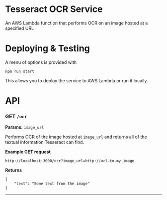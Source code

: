 # Tesseract OCR Service
An AWS Lambda function that performs OCR on an image hosted at a specified URL

# Deploying & Testing
A menu of options is provided with
```
npm run start
```
This allows you to deploy the service to AWS Lambda or run it locally.

# API

### GET `/ocr`
**Params:** `image_url`

Performs OCR of the image hosted at `image_url` and returns all of the textual information Tesseract can find.

**Example GET request**
```
http://localhost:3000/ocr?image_url=http://url.to.my.image
```

**Returns**
```
{
    "text": "Some text from the image"
}
```
---
